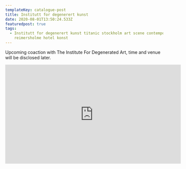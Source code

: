 ```yaml
---
templateKey: catalogue-post
title: Institutt for degenerert kunst
date: 2020-08-01T13:50:24.533Z
featuredpost: true
tags:
  - Institutt for degenerert kunst titanic stockholm art scene contemporary
    reimersholme hotel konst
---
```

Upcoming coaction with The Institute For Degenerated Art, time and venue will be disclosed later.





<iframe width="560" height="315" src="https://www.youtube.com/embed/hWdjqDtY-Fw" frameborder="0" allow="accelerometer; autoplay; clipboard-write; encrypted-media; gyroscope; picture-in-picture" ></iframe>